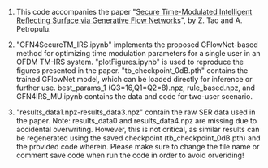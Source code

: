 1. This code accompanies the paper "[Secure Time-Modulated Intelligent Reflecting Surface via Generative Flow Networks](http://eceweb1.rutgers.edu/%7Ecspl/materials/group/ZT/Asilomar2025__V0_.pdf)",
   by Z. Tao and A. Petropulu.

3. "GFN4SecureTM_IRS.ipynb" implements the proposed GFlowNet-based method for optimizing time modulation parameters for a single user in an OFDM TM-IRS system.
   "plotFigures.ipynb" is used to reproduce the figures presented in the paper. "tb_checkpoint_0dB.pth" contains the trained GFlowNet model, which can be loaded directly for inference or further use.
   best_params_1 (Q3=16,Q1=Q2=8).npz, rule_based.npz, and GFN4IRS_MU.ipynb contains the data and code for two-user scenario.

5. "results_data1.npz-results_data3.npz" contain the raw SER data used in the paper. Note: results_data0 and results_data4.npz are missing due to accidental overwriting.
   However, this is not critical, as similar results can be regenerated using the saved checkpoint (tb_checkpoint_0dB.pth) and the provided code wherein.
   Please make sure to change the file name or comment save code when run the code in order to avoid orveriding!
